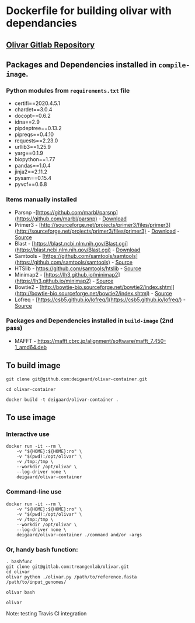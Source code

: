 # Dockerfile for building olivar with dependancies

## [Olivar Gitlab Repository](https://gitlab.com/treangenlab/olivar.git)


## Packages and Dependencies installed in `compile-image`.

### Python modules from `requirements.txt` file

- certifi==2020.4.5.1
- chardet==3.0.4
- docopt==0.6.2
- idna==2.9
- pipdeptree==0.13.2
- pipreqs==0.4.10
- requests==2.23.0
- urllib3==1.25.9
- yarg==0.1.9
- biopython==1.77
- pandas==1.0.4
- jinja2==2.11.2
- pysam==0.15.4
- pyvcf==0.6.8

### Items manually installed

- Parsnp -[https://github.com/marbl/parsnp](https://github.com/marbl/parsnp) - [Download](https://github.com/marbl/parsnp/releases/download/v1.2/parsnp-OSX64-v1.2.tar.gz)
- Primer3 - [http://sourceforge.net/projects/primer3/files/primer3](http://sourceforge.net/projects/primer3/files/primer3) - [Download](https://sourceforge.net/projects/primer3/files/primer3/2.4.0/primer3-2.4.0.tar.gz) - [Source](https://github.com/primer3-org/primer3.git)
- Blast - [https://blast.ncbi.nlm.nih.gov/Blast.cgi](https://blast.ncbi.nlm.nih.gov/Blast.cgi) - [Download](https://ftp.ncbi.nlm.nih.gov/blast/executables/blast+/LATEST/)
- Samtools - [https://github.com/samtools/samtools](https://github.com/samtools/samtools) - [Source](https://github.com/samtools/samtools.git)
- HTSlib - https://github.com/samtools/htslib - [Source](https://github.com/samtools/htslib.git)
- Minimap2 - [https://lh3.github.io/minimap2](https://lh3.github.io/minimap2) - [Source](https://github.com/lh3/minimap2)
- Bowtie2 - [http://bowtie-bio.sourceforge.net/bowtie2/index.shtml](http://bowtie-bio.sourceforge.net/bowtie2/index.shtml) - [Source](https://github.com/BenLangmead/bowtie2.git)
- Lofreq - [https://csb5.github.io/lofreq/](https://csb5.github.io/lofreq/) - [Source](https://github.com/CSB5/lofreq)

### Packages and Dependencies installed in `build-image` (2nd pass)

- MAFFT - https://mafft.cbrc.jp/alignment/software/mafft_7.450-1_amd64.deb



## To build image

<pre>
<code>git clone git@github.com:deigaard/olivar-container.git

cd olivar-container

docker build -t deigaard/olivar-container .</pre></code>

## To use image

### Interactive use
<pre>
<code>docker run -it --rm \
    -v "${HOME}:${HOME}:ro" \
    -v "$(pwd):/opt/olivar" \
    -v /tmp:/tmp \
    --workdir /opt/olivar \
    --log-driver none \
    deigaard/olivar-container</pre></code>

### Command-line use
<pre>
<code>docker run -it --rm \
    -v "${HOME}:${HOME}:ro" \
    -v "$(pwd):/opt/olivar" \
    -v /tmp:/tmp \
    --workdir /opt/olivar \
    --log-driver none \
    deigaard/olivar-container ./command and/or -args</pre></code>

### Or, handy bash function:
<pre>
<code>. bashfunc
git clone git@gitlab.com:treangenlab/olivar.git
cd olivar
olivar python ./olivar.py /path/to/reference.fasta /path/to/input_genomes/

olivar bash

olivar</pre></code>


Note: testing Travis CI integration
